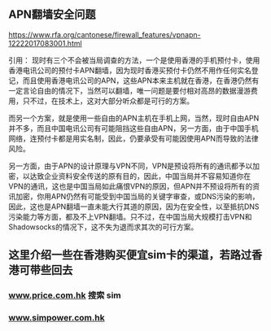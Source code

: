 ## APN翻墙安全问题
https://www.rfa.org/cantonese/firewall_features/vpnapn-12222017083001.html

引用： 现时有三个不会被当局调查的方法，一个是使用香港的手机预付卡，使用香港电讯公司的预付卡APN翻墙，因为现时香港买预付卡仍然不用作任何实名登记，而且使用香港电讯公司的APN，这些APN本来主机就在香港，在香港仍然有一定言论自由的情况下，当然可以翻墙，唯一问题是要付相对高昂的数据漫游费用，只不过，在技术上，这对大部分听众都是可行的方案。

而另一个方案，就是使用一些自由的APN主机在手机上网，当然，现时自由APN并不多，而且中国电讯公司有可能阻挡这些自由APN，另一方面，由于中国手机网络，连预付卡都是用实名制，因此，仍要承受有可能因使用APN而导致的法律风险。

另一方面，由于APN的设计原理与VPN不同，VPN是预设将所有的通讯都予以加密，以达致企业资料安全传送的原有目的，因此，中国当局并不容易知道你在VPN的通讯，这也是中国当局如此痛恨VPN的原因，但APN并不预设将所有的资讯加密，你用APN仍然有可能受到中国当局的关键字审查，或DNS污染的影响，因此，这也是APN翻墙一直未能大行其道的原因，因为在安全性，以至抵抗DNS污染能力等方面，都及不上VPN翻墙。只不过，在中国当局大规模打击VPN和Shadowsocks的情况下，这不失为退而求其次的可行方案。

## 这里介绍一些在香港购买便宜sim卡的渠道，若路过香港可带些回去
### www.price.com.hk 搜索 sim
### www.simpower.com.hk


